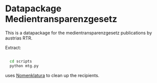 Datapackage Medientransparenzgesetz
===================================

This is a datapackage for the medientransparenzgesetz publications by
austrias RTR.

Extract:

```bash
  
  cd scripts
  python mtg.py
  ```

uses [Nomenklatura](http://nomenklatura.okfnlabs.org) to clean up the
recipients.

